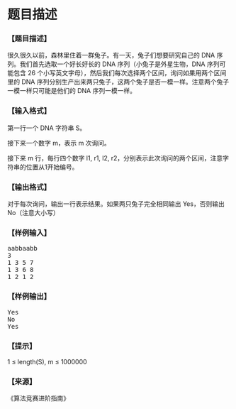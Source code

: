 # 题目描述


<h3>
【题目描述】
</h3>
<p>
很久很久以前，森林里住着一群兔子。有一天，兔子们想要研究自己的 DNA 序列。我们首先选取一个好长好长的 DNA 序列（小兔子是外星生物，DNA 序列可能包含 26 个小写英文字母），然后我们每次选择两个区间，询问如果用两个区间里的 DNA 序列分别生产出来两只兔子，这两个兔子是否一模一样。注意两个兔子一模一样只可能是他们的 DNA 序列一模一样。
</p>
<h3>
【输入格式】
</h3>
<p>
第一行一个 DNA 字符串 S。
</p>
<p>
接下来一个数字 m，表示 m 次询问。
</p>
<p>
接下来 m 行，每行四个数字 l1, r1, l2, r2，分别表示此次询问的两个区间，注意字符串的位置从1开始编号。
</p>
<h3>
【输出格式】
</h3>
<p>
对于每次询问，输出一行表示结果。如果两只兔子完全相同输出 Yes，否则输出 No（注意大小写）
</p>
<h3>
【样例输入】
</h3>
<pre>aabbaabb
3
1 3 5 7
1 3 6 8
1 2 1 2
</pre>
<h3>
【样例输出】
</h3>
<pre>Yes
No
Yes
</pre>
<h3>
【提示】
</h3>
<p>
1 ≤ length(S), m ≤ 1000000
</p>
<h3>
【来源】
</h3>
<p>
《算法竞赛进阶指南》
</p>
